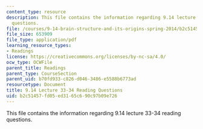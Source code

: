 ```yaml
---
content_type: resource
description: This file contains the information regarding 9.14 lecture 33-34 reading
  questions.
file: /courses/9-14-brain-structure-and-its-origins-spring-2014/b2c51457fd05ed3165c690c97b09e726_MIT9_14S14_Lec33-34ReadQue.pdf
file_size: 653909
file_type: application/pdf
learning_resource_types:
- Readings
license: https://creativecommons.org/licenses/by-nc-sa/4.0/
ocw_type: OCWFile
parent_title: Readings
parent_type: CourseSection
parent_uid: b70fd933-c826-d046-3486-e5588b6773ad
resourcetype: Document
title: 9.14 Lecture 33-34 Reading Questions
uid: b2c51457-fd05-ed31-65c6-90c97b09e726
---
```

This file contains the information regarding 9.14 lecture 33-34 reading questions.